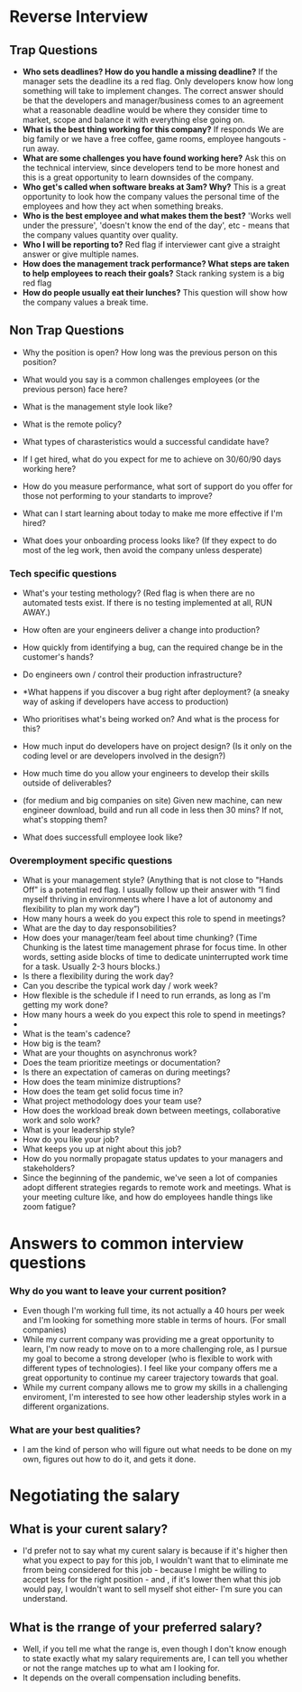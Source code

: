 # Reverse Interview

## Trap Questions
* **Who sets deadlines? How do you handle a missing deadline?**
If the manager sets the deadline its a red flag. Only developers know how long something will take to implement changes. The correct answer should be that the developers and manager/business comes to an agreement what a reasonable deadline would be where they consider time to market, scope and balance it with everything else going on.
* **What is the best thing working for this company?**
If responds We are big family or we have a free coffee, game rooms, employee hangouts - run away.
* **What are some challenges you have found working here?**
Ask this on the technical interview, since developers tend to be more honest and this is a great opportunity to learn downsides of the company.
* **Who get's called when software breaks at 3am? Why?**
This is a great opportunity to look how the company values the personal time of the employees and how they act when something breaks.
* **Who is the best employee and what makes them the best?**
'Works well under the pressure', 'doesn't know the end of the day', etc - means that the company values quantity over quality.
* **Who I will be reporting to?**
Red flag if interviewer cant give a straight answer or give multiple names.
* **How does the management track performance? What steps are taken to help employees to reach their goals?**
Stack ranking system is a big red flag
* **How do people usually eat their lunches?**
This question will show how the company values a break time.

## Non Trap Questions
* Why the position is open? How long was the previous person on this position?
* What would you say is a common challenges employees (or the previous person) face here?
* What is the management style look like?
* What is the remote policy?

* What types of charasteristics would a successful candidate have?
* If I get hired, what do you expect for me to achieve on 30/60/90 days working here?
* How do you measure performance, what sort of support do you offer for those not performing to your standarts to improve?
* What can I start learning about today to make me more effective if I'm hired?
* What does your onboarding process looks like? (If they expect to do most of the leg work, then avoid the company unless desperate)

### Tech specific questions
* What's your testing methology? (Red flag is when there are no automated tests exist. If there is no testing implemented at all, RUN AWAY.)
* How often are your engineers deliver a change into production?
* How quickly from identifying a bug, can the required change be in the customer's hands?
* Do engineers own / control their production infrastructure?
* *What happens if you discover a bug right after deployment? (a sneaky way of asking if developers have access to production)

* Who prioritises what's being worked on? And what is the process for this?
* How much input do developers have on project design? (Is it only on the coding level or are developers involved in the design?)

* How much time do you allow your engineers to develop their skills outside of deliverables?
* (for medium and big companies on site) Given new machine, can new engineer download, build and run all code in less then 30 mins? If not, what's stopping them?
* What does successfull employee look like?

### Overemployment specific questions
* What is your management style? (Anything that is not close to "Hands Off" is a potential red flag. I usually follow up their answer with “I find myself thriving in environments where I have a lot of autonomy and flexibility to plan my work day”)
* How many hours a week do you expect this role to spend in meetings?
* What are the day to day responsobilities?
* How does your manager/team feel about time chunking? (Time Chunking is the latest time management phrase for focus time. In other words, setting aside blocks of time to dedicate uninterrupted work time for a task. Usually 2-3 hours blocks.)
* Is there a flexibility during the work day?
* Can you describe the typical work day / work week?
* How flexible is the schedule if I need to run errands, as long as I'm getting my work done?
* How many hours a week do you expect this role to spend in meetings?
*
* What is the team's cadence?
* How big is the team?
* What are your thoughts on asynchronus work?
* Does the team prioritize meetings or documentation?
* Is there an expectation of cameras on during meetings?
* How does the team minimize distruptions?
* How does the team get solid focus time in?
* What project methodology does your team use?
* How does the workload break down between meetings, collaborative work and solo work?
* What is your leadership style?
* How do you like your job?
* What keeps you up at night about this job?
* How do you normally propagate status updates to your managers and stakeholders?
* Since the beginning of the pandemic, we've seen a lot of companies adopt different strategies regards to remote work and meetings. What is your meeting culture like, and how do employees handle things like zoom fatigue?

# Answers to common interview questions
### Why do you want to leave your current position?
* Even though I'm working full time, its not actually a 40 hours per week and I'm looking for something more stable in terms of hours. (For small companies)
* While my current company was providing me a great opportunity to learn, I'm now ready to move on to a more challenging role, as I pursue my goal to become a strong developer (who is flexible to work with different types of technologies). I feel like your company offers me a great opportunity to continue my career trajectory towards that goal.
* While my current company allows me to grow my skills in a challenging enviroment, I'm interested to see how other leadership styles work in a different organizations.

### What are your best qualities?
* I am the kind of person who will figure out what needs to be done on my own, figures out how to do it, and gets it done.

# Negotiating the salary
## What is your curent salary?
* I'd prefer not to say what my curent salary is because if it's higher then what you expect to pay for this job, I wouldn't want that to eliminate me frrom being considered for this job - because I might be willing to accept less for the right position - and , if it's lower then what this job would pay, I wouldn't want to sell myself shot either- I'm sure you can understand.
## What is the rrange of your preferred salary?
* Well, if you tell me what the range is, even though I don't know enough to state exactly what my salary requirements are, I can tell you whether or not the range matches up to what am I looking for. 
* It depends on the overall compensation including benefits.
